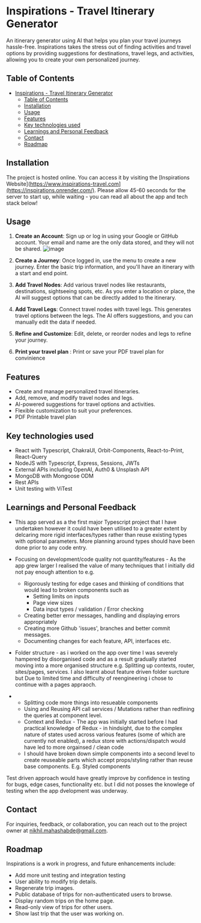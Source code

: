 # Inspirations - Travel Itinerary Generator

An itinerary generator using AI that helps you plan your travel journeys hassle-free. Inspirations takes the stress out of finding activities and travel options by providing suggestions for destinations, travel legs, and activities, allowing you to create your own personalized journey.

## Table of Contents

- [Inspirations - Travel Itinerary Generator](#inspirations---travel-itinerary-generator)
  - [Table of Contents](#table-of-contents)
  - [Installation](#installation)
  - [Usage](#usage)
  - [Features](#features)
  - [Key technologies used](#key-technologies-used)
  - [Learnings and Personal Feedback](#learnings-and-personal-feedback)
  - [Contact](#contact)
  - [Roadmap](#roadmap)

## Installation

The project is hosted online. You can access it by visiting the [Inspirations Website](https://www.inspirations-travel.com](https://inspirations.onrender.com/). Please allow 45-60 seconds for the server to start up, while waiting - you can read all about the app and tech stack below!

## Usage

1. **Create an Account**: Sign up or log in using your Google or GitHub account. Your email and name are the only data stored, and they will not be shared.
   ![image](https://github.com/NikhilMahashabde/Inspirations/assets/126232737/910bd6ec-8b6d-40cc-8599-e758cd0e2e7e)


3. **Create a Journey**: Once logged in, use the menu to create a new journey. Enter the basic trip information, and you'll have an itinerary with a start and end point.

4. **Add Travel Nodes**: Add various travel nodes like restaurants, destinations, sightseeing spots, etc. As you enter a location or place, the AI will suggest options that can be directly added to the itinerary.

5. **Add Travel Legs**: Connect travel nodes with travel legs. This generates travel options between the legs. The AI offers suggestions, and you can manually edit the data if needed.

6. **Refine and Customize**: Edit, delete, or reorder nodes and legs to refine your journey.

7. **Print your travel plan** : Print or save your PDF travel plan for convinience

## Features

- Create and manage personalized travel itineraries.
- Add, remove, and modify travel nodes and legs.
- AI-powered suggestions for travel options and activities.
- Flexible customization to suit your preferences.
- PDF Printable travel plan

## Key technologies used

- React with Typescript, ChakraUI, Orbit-Components, React-to-Print, React-Query
- NodeJS with Typescript, Express, Sessions, JWTs
- External APIs including OpenAI, Auth0 & Unsplash API
- MongoDB with Mongoose ODM
- Rest APIs
- Unit testing with ViTest

## Learnings and Personal Feedback

- This app served as a the first major Typescript project that I have undertaken however it could have been utilised to a greater extent by delcaring more rigid interfaces/types rather than reuse existing types with optional parameters. More planning around types should have been done prior to any code entry.

- Focusing on development/code quality not quantity/features - As the app grew larger I realised the value of many techniques that I initially did not pay enough attention to e.g.

  - Rigorously testing for edge cases and thinking of conditions that would lead to broken components such as
    - Setting limits on inputs
    - Page view sizes
    - Data input types / validation / Error checking
  - Creating better error messages, handling and displaying errors appropriately
  - Creating more Github 'issues', branches and better commit messages.
  - Documenting changes for each feature, API, interfaces etc.

- Folder structure - as i worked on the app over time I was severely hampered by disorganised code and as a result gradually started moving into a more organised structure e.g. Splitting up contexts, router, sites/pages, services. I also learnt about feature driven folder surcture but Due to limited time and difficulty of reengineering i chose to continue with a pages appraoch.
- - Splitting code more things into resueable components
  - Using and Reusing API call services / Mutations rather than redfining the queries at component level.
  - Context and Redux - The app was initially started before I had practical knowledge of Redux - in hindsight, due to the complex nature of states used across various features (some of which are currently not enabled), a redux store with actions/dispatch would have led to more orgainsed / clean code
  - I should have broken down simple components into a second level to create reuseable parts which accept props/styling rather than reuse base components. E.g. Styled components

Test driven approach would have greatly improve by confidence in testing for bugs, edge cases, functionality etc. but I did not posses the knowlege of testing when the app dvelopment was underway.

## Contact

For inquiries, feedback, or collaboration, you can reach out to the project owner at nikhil.mahashabde@gmail.com.

## Roadmap

Inspirations is a work in progress, and future enhancements include:

- Add more unit testing and integration testing
- User ability to modify trip details.
- Regenerate trip images.
- Public database of trips for non-authenticated users to browse.
- Display random trips on the home page.
- Read-only view of trips for other users.
- Show last trip that the user was working on.
